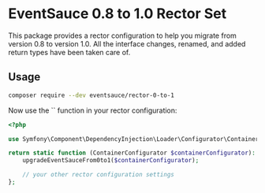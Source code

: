 # EventSauce 0.8 to 1.0 Rector Set

This package provides a rector configuration to help you
migrate from version 0.8 to version 1.0. All the interface
changes, renamed, and added return types have been taken
care of.

## Usage

```bash
composer require --dev eventsauce/rector-0-to-1
```

Now use the `` function in your rector configuration:

```php
<?php

use Symfony\Component\DependencyInjection\Loader\Configurator\ContainerConfigurator;

return static function (ContainerConfigurator $containerConfigurator): void {
    upgradeEventSauceFrom0to1($containerConfigurator);

    // your other rector configuration settings
};
```
